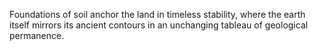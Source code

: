 Foundations of soil anchor the land in timeless stability, where the earth itself mirrors its ancient contours in an unchanging tableau of geological permanence.